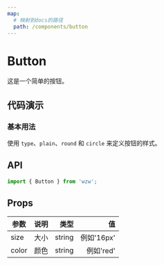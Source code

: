 ```yaml
---
map:
  # 映射到docs的路径
  path: /components/button
---
```


# Button

这是一个简单的按钮。

## 代码演示

### 基本用法
使用 `type`、`plain`、`round` 和 `circle` 来定义按钮的样式。
<demo src="./demo.vue"
  language="vue"
  title="基本用法"
  desc="点击切换。">
</demo>

## API

```ts
import { Button } from 'wzw';
```

## Props

| 参数  | 说明 |   类型 |         值 |
| ----- | ---: | -----: | ---------: |
| size  | 大小 | string | 例如'16px' |
| color | 颜色 | string |  例如'red' |
